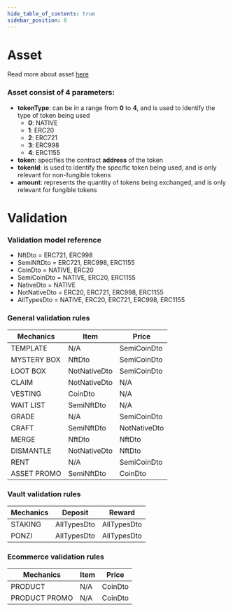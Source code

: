 ```yaml
---
hide_table_of_contents: true
sidebar_position: 8
---
```


# Asset

Read more about asset [here](/admin/miscellaneous/asset)

### Asset consist of 4 parameters:

- **tokenType**: can be in a range from **0** to **4**, and is used to identify the type of token being used
    - **0**: NATIVE
    - **1**: ERC20
    - **2**: ERC721
    - **3**: ERC998
    - **4**: ERC1155
- **token**:  specifies the contract **address** of the token
- **tokenId**: is used to identify the specific token being used, and is only relevant for non-fungible tokens
- **amount**: represents the quantity of tokens being exchanged, and is only relevant for fungible tokens

# Validation

### Validation model reference

- NftDto = ERC721, ERC998
- SemiNftDto = ERC721, ERC998, ERC1155
- CoinDto = NATIVE, ERC20
- SemiCoinDto = NATIVE, ERC20, ERC1155
- NativeDto = NATIVE
- NotNativeDto = ERC20, ERC721, ERC998, ERC1155
- AllTypesDto = NATIVE, ERC20, ERC721, ERC998, ERC1155

### General validation rules

| Mechanics   | Item          | Price        |
|-------------|---------------|--------------|
| TEMPLATE    | N/A           | SemiCoinDto  |
| MYSTERY BOX | NftDto        | SemiCoinDto  |
| LOOT BOX    | NotNativeDto  | SemiCoinDto  |
| CLAIM       | NotNativeDto  | N/A          |
| VESTING     | CoinDto       | N/A          |
| WAIT LIST   | SemiNftDto    | N/A          |
| GRADE       | N/A           | SemiCoinDto  |
| CRAFT       | SemiNftDto  ️ | NotNativeDto |
| MERGE       | NftDto ️      | NftDto       |
| DISMANTLE   | NotNativeDto  | NftDto       |
| RENT        | N/A           | SemiCoinDto  |
| ASSET PROMO | SemiNftDto    | CoinDto      |

### Vault validation rules

| Mechanics | Deposit      | Reward       |
|-----------|--------------|--------------|
| STAKING   | AllTypesDto  | AllTypesDto  |
| PONZI     | AllTypesDto  | AllTypesDto  |

### Ecommerce validation rules

| Mechanics     | Item          | Price     |
|---------------|---------------|-----------|
| PRODUCT       | N/A           | CoinDto   |
| PRODUCT PROMO | N/A           | CoinDto   |
